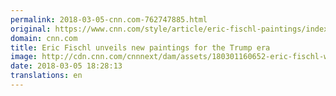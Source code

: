 ```yaml
---
permalink: 2018-03-05-cnn.com-762747885.html
original: https://www.cnn.com/style/article/eric-fischl-paintings/index.html
domain: cnn.com
title: Eric Fischl unveils new paintings for the Trump era
image: http://cdn.cnn.com/cnnnext/dam/assets/180301160652-eric-fischl-worry-super-tease.jpg
date: 2018-03-05 18:28:13
translations: en
---
```


